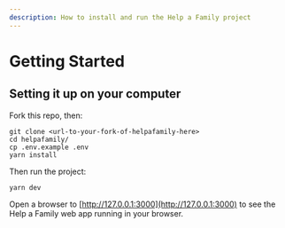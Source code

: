 ```yaml
---
description: How to install and run the Help a Family project
---
```


# Getting Started

## Setting it up on your computer

Fork this repo, then:

```text
git clone <url-to-your-fork-of-helpafamily-here>
cd helpafamily/
cp .env.example .env
yarn install
```

Then run the project:

```text
yarn dev
```

Open a browser to [http://127.0.0.1:3000](http://127.0.0.1:3000) to see the Help a Family web app running in your browser.

